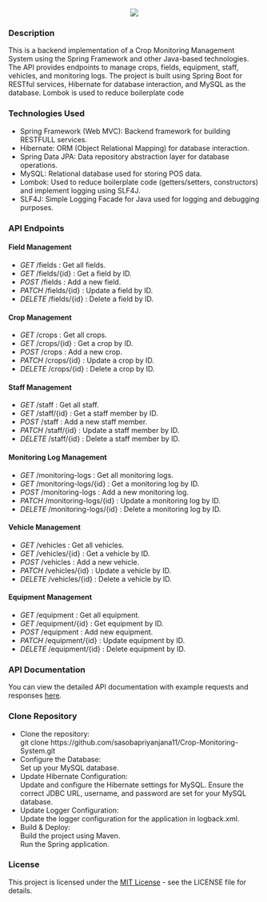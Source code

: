 <h1 align="center">
    <img src="https://readme-typing-svg.herokuapp.com/?font=Righteous&size=35&center=true&vCenter=true&width=1100&height=70&duration=4000&lines=Crop+Monitoring+System+Backend+-+Green+Shadow+(Pvt)+Ltd&color=105e11" />
</h1>

### Description
This is a backend implementation of a Crop Monitoring Management System using the Spring Framework and other Java-based technologies. The API provides endpoints to manage crops, fields, equipment, staff, vehicles, and monitoring logs. The project is built using Spring Boot for RESTful services, Hibernate for database interaction, and MySQL as the database. Lombok is used to reduce boilerplate code

### Technologies Used

- Spring Framework (Web MVC): Backend framework for building RESTFULL services.
- Hibernate: ORM (Object Relational Mapping) for database interaction.
- Spring Data JPA: Data repository abstraction layer for database operations.
- MySQL: Relational database used for storing POS data.
- Lombok: Used to reduce boilerplate code (getters/setters, constructors) and implement logging using SLF4J.
- SLF4J: Simple Logging Facade for Java used for logging and debugging purposes.

### API Endpoints

#### Field Management
- *GET* /fields          : Get all fields.
- *GET* /fields/{id}     : Get a field by ID.
- *POST* /fields         : Add a new field.
- *PATCH* /fields/{id}     : Update a field by ID.
- *DELETE* /fields/{id}  : Delete a field by ID.

#### Crop Management
- *GET* /crops           : Get all crops.
- *GET* /crops/{id}      : Get a crop by ID.
- *POST* /crops          : Add a new crop.
- *PATCH* /crops/{id}      : Update a crop by ID.
- *DELETE* /crops/{id}   : Delete a crop by ID.

#### Staff Management
- *GET* /staff           : Get all staff.
- *GET* /staff/{id}      : Get a staff member by ID.
- *POST* /staff          : Add a new staff member.
- *PATCH* /staff/{id}      : Update a staff member by ID.
- *DELETE* /staff/{id}   : Delete a staff member by ID.

#### Monitoring Log Management
- *GET* /monitoring-logs          : Get all monitoring logs.
- *GET* /monitoring-logs/{id}     : Get a monitoring log by ID.
- *POST* /monitoring-logs         : Add a new monitoring log.
- *PATCH* /monitoring-logs/{id}     : Update a monitoring log by ID.
- *DELETE* /monitoring-logs/{id}  : Delete a monitoring log by ID.

#### Vehicle Management
- *GET* /vehicles         : Get all vehicles.
- *GET* /vehicles/{id}    : Get a vehicle by ID.
- *POST* /vehicles        : Add a new vehicle.
- *PATCH* /vehicles/{id}    : Update a vehicle by ID.
- *DELETE* /vehicles/{id} : Delete a vehicle by ID.

#### Equipment Management
- *GET* /equipment         : Get all equipment.
- *GET* /equipment/{id}    : Get equipment by ID.
- *POST* /equipment        : Add new equipment.
- *PATCH* /equipment/{id}    : Update equipment by ID.
- *DELETE* /equipment/{id} : Delete equipment by ID.


### API Documentation

You can view the detailed API documentation with example requests and responses [here](https://documenter.getpostman.com/view/35386302/2sAYBa8pJR).

### Clone Repository
<ul>
  <li>Clone the repository:
    <br>git clone https://github.com/sasobapriyanjana11/Crop-Monitoring-System.git
  </li>
  <li>Configure the Database:
    <br>Set up your MySQL database.
  </li>
  <li>Update Hibernate Configuration:
    <br>Update and configure the Hibernate settings for MySQL. Ensure the correct JDBC URL, username, and password are set for your MySQL database.
  </li>
  <li>Update Logger Configuration:
    <br>Update the logger configuration for the application in logback.xml.
  </li>
  <li>Build & Deploy:
    <br>Build the project using Maven.
    <br>Run the Spring application.
  </li>
</ul>

### License

This project is licensed under the [MIT License](LICENSE) - see the LICENSE file for details.
